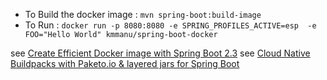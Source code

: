 * To Build the docker image : `mvn spring-boot:build-image`
* To Run  : `docker run -p 8080:8080 -e SPRING_PROFILES_ACTIVE=esp  -e FOO="Hello World" kmmanu/spring-boot-docker`

see [Create Efficient Docker image with Spring Boot 2.3](https://spring.io/blog/2020/08/14/creating-efficient-docker-images-with-spring-boot-2-3)
see [Cloud Native Buildpacks with Paketo.io & layered jars for Spring Boot](https://blog.codecentric.de/en/2020/11/buildpacks-spring-boot/)


